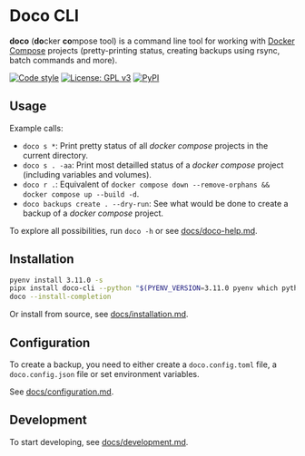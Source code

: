 # Doco CLI

**doco** (**do**cker **co**mpose tool) is a command line tool
for working with [Docker Compose](https://docs.docker.com/compose/compose-file/) projects
(pretty-printing status, creating backups using rsync, batch commands and more).

[![Code style](https://github.com/bibermann/doco-cli/actions/workflows/pre-commit.yml/badge.svg)](https://github.com/bibermann/doco-cli/actions/workflows/pre-commit.yml)
[![License: GPL v3](https://img.shields.io/badge/License-GPLv3-blue.svg)](https://www.gnu.org/licenses/gpl-3.0)
[![PyPI](https://img.shields.io/pypi/v/doco-cli)](https://pypi.org/project/doco-cli)

## Usage

Example calls:

- `doco s *`: Print pretty status of all _docker compose_ projects in the current directory.
- `doco s . -aa`: Print most detailled status of a _docker compose_ project (including variables and volumes).
- `doco r .`: Equivalent of `docker compose down --remove-orphans && docker compose up --build -d`.
- `doco backups create . --dry-run`: See what would be done to create a backup of a _docker compose_ project.

To explore all possibilities, run `doco -h` or see  [docs/doco-help.md](docs/doco-help.md).

## Installation

```bash
pyenv install 3.11.0 -s
pipx install doco-cli --python "$(PYENV_VERSION=3.11.0 pyenv which python)"
doco --install-completion
```

Or install from source, see [docs/installation.md](docs/installation.md).

## Configuration

To create a backup, you need to either create a `doco.config.toml` file,
a `doco.config.json` file
or set environment variables.

See [docs/configuration.md](docs/configuration.md).

## Development

To start developing, see [docs/development.md](docs/development.md).
